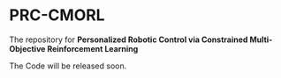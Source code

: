 # PRC-CMORL
The repository for **Personalized Robotic Control via Constrained Multi-Objective Reinforcement Learning**

The Code will be released soon.
